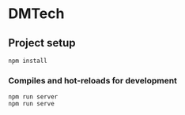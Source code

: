 # DMTech

## Project setup
```
npm install
```

### Compiles and hot-reloads for development
```
npm run server
npm run serve
```

